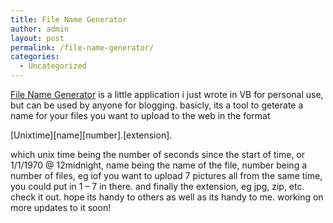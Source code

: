 ```yaml
---
title: File Name Generator
author: admin
layout: post
permalink: /file-name-generator/
categories:
  - Uncategorized
---
```

<a href="http://lsnbackup.cust.nearlyfreespeech.net/1064338470filenamegenerator.zip" target="_blank">File Name Generator</a> is a little application i just wrote in VB for personal use, but can be used by anyone for blogging. basicly, its a tool to geterate a name for your files you want to upload to the web in the format

\[Unixtime\]\[name\][number].[extension].

which unix time being the number of seconds since the start of time, or 1/1/1970 @ 12midnight, name being the name of the file, number being a number of files, eg iof you want to upload 7 pictures all from the same time, you could put in 1 &#8211; 7 in there. and finally the extension, eg jpg, zip, etc. check it out. hope its handy to others as well as its handy to me. working on more updates to it soon!